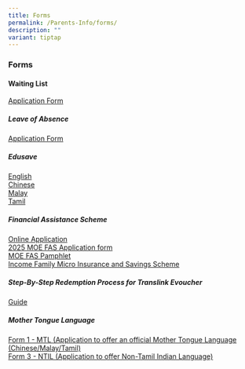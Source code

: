 ```yaml
---
title: Forms
permalink: /Parents-Info/forms/
description: ""
variant: tiptap
---
```

<h3>Forms</h3>
<h4>Waiting List</h4>
<p><a href="https://form.gov.sg/68b65f33dc3abaac5b1f2357" rel="noopener nofollow" target="_blank">Application Form</a>
</p>
<h5>Leave of Absence</h5>
<p><a href="https://form.gov.sg/68b65d4e10c70779b6ed763e" rel="noopener noreferrer nofollow" target="_blank">Application Form</a>
</p>
<h5>Edusave</h5>
<p><a href="/files/Edusave%20English.pdf" rel="noopener noreferrer nofollow" target="_blank">English</a> 
<br><a href="/files/Edusave%20Chinese.pdf" rel="noopener noreferrer nofollow" target="_blank">Chinese</a>
<br><a href="/files/Edusave%20Malay.pdf" rel="noopener noreferrer nofollow" target="_blank">Malay</a>
<br><a href="/files/Edusave%20Tamil.pdf" rel="noopener noreferrer nofollow" target="_blank">Tamil</a>
</p>
<h5>Financial Assistance Scheme</h5>
<p><a href="https://go.gov.sg/moe-efas" rel="noopener noreferrer nofollow" target="_blank">Online Application</a> 
<br><a href="/files/2025/MOE_FAS_Application_Form_2025.pdf" rel="noopener noreferrer nofollow" target="_blank">2025 MOE FAS Application form</a>
<br><a href="/files/2025/MOE_FAS_pamphlet.pdf" rel="noopener nofollow" target="_blank">MOE FAS Pamphlet</a>
<br><a href="/files/Income%20Family%20Micro%20Insurance%20and%20Savings%20Scheme.pdf" rel="noopener noreferrer nofollow" target="_blank">Income Family Micro Insurance and Savings Scheme</a>
</p>
<h5>Step-By-Step Redemption Process for Translink Evoucher</h5>
<p><a href="/files/Guide.pdf" rel="noopener noreferrer nofollow" target="_blank">Guide</a>
</p>
<h5>Mother Tongue Language</h5>
<p><a href="/files/Forms/Form_1___MTL__8_Dec_2023_.pdf" rel="noopener nofollow" target="_blank">Form 1 - MTL (Application to offer an official Mother Tongue Language (Chinese/Malay/Tamil)</a>
<br><a href="/files/Forms/Form_3___NTIL__8_Dec_2023_.pdf" rel="noopener nofollow" target="_blank">Form 3 - NTIL (Application to offer Non-Tamil Indian Language)</a>
</p>
<p></p>